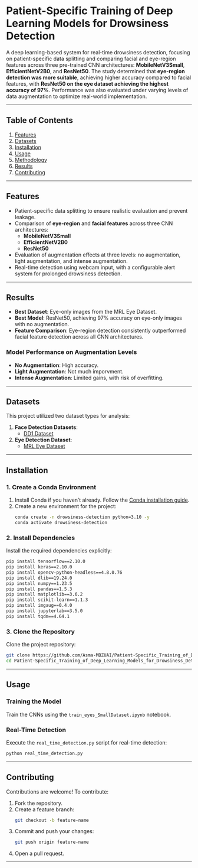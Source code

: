 # **Patient-Specific Training of Deep Learning Models for Drowsiness Detection**

A deep learning-based system for real-time drowsiness detection, focusing on patient-specific data splitting and comparing facial and eye-region features across three pre-trained CNN architectures: **MobileNetV3Small**, **EfficientNetV2B0**, and **ResNet50**. The study determined that **eye-region detection was more suitable**, achieving higher accuracy compared to facial features, with **ResNet50 on the eye dataset achieving the highest accuracy of 97%**. Performance was also evaluated under varying levels of data augmentation to optimize real-world implementation.

---

## **Table of Contents**
1. [Features](#features)
2. [Datasets](#datasets)
3. [Installation](#installation)
4. [Usage](#usage)
5. [Methodology](#methodology)
6. [Results](#results)
7. [Contributing](#contributing)

---

## **Features**
- Patient-specific data splitting to ensure realistic evaluation and prevent leakage.
- Comparison of **eye-region** and **facial features** across three CNN architectures:
  - **MobileNetV3Small** 
  - **EfficientNetV2B0** 
  - **ResNet50** 
- Evaluation of augmentation effects at three levels: no augmentation, light augmentation, and intense augmentation.
- Real-time detection using webcam input, with a configurable alert system for prolonged drowsiness detection.

---

## **Results**
- **Best Dataset**: Eye-only images from the MRL Eye Dataset.
- **Best Model**: ResNet50, achieving 97% accuracy on eye-only images with no augmentation.
- **Feature Comparison**: Eye-region detection consistently outperformed facial feature detection across all CNN architectures.

### **Model Performance on Augmentation Levels**
- **No Augmentation**: High accuracy.
- **Light Augmentation**: Not much imporvment.
- **Intense Augmentation**: Limited gains, with risk of overfitting.

---

## **Datasets**
This project utilized two dataset types for analysis:

1. **Face Detection Datasets**:
   - [DD1 Dataset](https://universe.roboflow.com/mansingh/dd1-ufiyc)
2. **Eye Detection Dataset**:
   - [MRL Eye Dataset](https://www.kaggle.com/datasets/imadeddinedjerarda/mrl-eye-dataset)

---

## **Installation**
### **1. Create a Conda Environment**
1. Install Conda if you haven’t already. Follow the [Conda installation guide](https://docs.conda.io/projects/conda/en/latest/user-guide/install/index.html).
2. Create a new environment for the project:
   ```bash
   conda create -n drowsiness-detection python=3.10 -y
   conda activate drowsiness-detection
   ```

### **2. Install Dependencies**
Install the required dependencies explicitly:
```bash
pip install tensorflow==2.10.0
pip install keras==2.10.0
pip install opencv-python-headless==4.8.0.76
pip install dlib==19.24.0
pip install numpy==1.23.5
pip install pandas==1.5.3
pip install matplotlib==3.6.2
pip install scikit-learn==1.1.3
pip install imgaug==0.4.0
pip install jupyterlab==3.5.0
pip install tqdm==4.64.1
```

### **3. Clone the Repository**
Clone the project repository:
```bash
git clone https://github.com/Asma-MBZUAI/Patient-Specific_Training_of_Deep_Learning_Models_for_Drowsiness_Detection.git
cd Patient-Specific_Training_of_Deep_Learning_Models_for_Drowsiness_Detection
```

---

## **Usage**
### **Training the Model**
Train the CNNs using the `train_eyes_SmallDataset.ipynb` notebook.

### **Real-Time Detection**
Execute the `real_time_detection.py` script for real-time detection:
```bash
python real_time_detection.py
```

---

## **Contributing**
Contributions are welcome! To contribute:
1. Fork the repository.
2. Create a feature branch:
   ```bash
   git checkout -b feature-name
   ```
3. Commit and push your changes:
   ```bash
   git push origin feature-name
   ```
4. Open a pull request.

---

